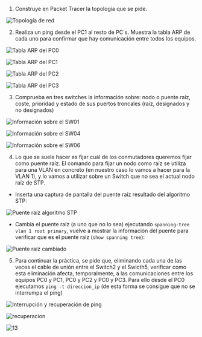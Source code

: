 1. Construye en Packet Tracer la topología que se pide.

![Topología de red](img/001.png)

2. Realiza un ping desde el PC1 al resto de PC´s. Muestra la tabla ARP de cada uno para confirmar que hay comunicación entre todos los equipos.

![Tabla ARP del PC0](img/002.png)

![Tabla ARP del PC1](img/003.png)

![Tabla ARP del PC2](img/004.png)

![Tabla ARP del PC3](img/005.png)


3. Comprueba en tres switches la información sobre: nodo o puente raíz, coste, prioridad y estado de sus puertos troncales (raíz, designados y no designados)

![Información sobre el SW01](img/006.png)

![Información sobre el SW04](img/007.png)

![Información sobre el SW06](img/008.png)

4. Lo que se suele hacer es fijar cuál de los conmutadores queremos fijar como puente raíz. El comando para fijar un nodo como raíz se utiliza para una VLAN en concreto (en nuestro caso lo vamos a hacer para la VLAN 1), y lo vamos a utilizar sobre un Switch  que no sea el actual nodo raíz de STP.

+ Inserta una captura de pantalla del puente raíz resultado del algoritmo STP:

![Puente raíz algoritmo STP](img/009.png)

+ Cambia el puente raíz (a uno que no lo sea) ejecutando `spanning-tree vlan 1 root primary`, vuelve a mostrar la información del puente para verificar que es el puente raíz (`show spanning tree`):

![Puente raíz cambiado](img/010.png)

5. Para continuar la práctica, se pide que, eliminando cada una de las veces el cable de unión entre el Switch2 y el Swicth5, verificar como esta eliminación afecta, temporalmente, a las comunicaciones entre los equipos PC0 y PC1, PC0 y PC2 y PC0 y PC3. Para ello desde el PC0 ejecutamos `ping -t direccion_ip` (de esta forma se consigue que no se interrumpa el ping)

![Interrupción y recuperación de ping](img/011.png)

![recuperacion](img/012.png)

![13](img/013.png)